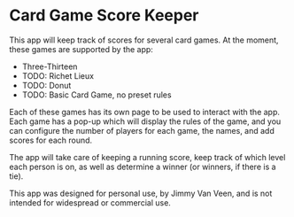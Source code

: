 # Card Game Score Keeper

This app will keep track of scores for several card games. At the moment, these games are supported by the app:

* Three-Thirteen
* TODO: Richet Lieux
* TODO: Donut
* TODO: Basic Card Game, no preset rules

Each of these games has its own page to be used to interact with the app. Each game has a pop-up which will display the rules of the game,
and you can configure the number of players for each game, the names, and add scores for each round.

The app will take care of keeping a running score, keep track of which level each person is on, as well as determine a winner (or winners, if
there is a tie).


This app was designed for personal use, by Jimmy Van Veen, and is not intended for widespread or commercial use.

